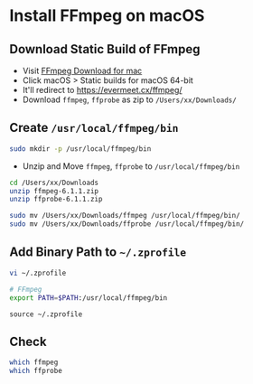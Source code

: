 # Install FFmpeg on macOS

## Download Static Build of FFmpeg
* Visit [FFmpeg Download for mac](https://ffmpeg.org/download.html#build-mac)
* Click macOS > Static builds for macOS 64-bit
* It'll redirect to <https://evermeet.cx/ffmpeg/>
* Download `ffmpeg`, `ffprobe` as zip to `/Users/xx/Downloads/`


## Create `/usr/local/ffmpeg/bin`
```bash
sudo mkdir -p /usr/local/ffmpeg/bin
```

* Unzip and Move `ffmpeg`, `ffprobe` to `/usr/local/ffmpeg/bin`
```bash
cd /Users/xx/Downloads
unzip ffmpeg-6.1.1.zip
unzip ffprobe-6.1.1.zip
```

```bash
sudo mv /Users/xx/Downloads/ffmpeg /usr/local/ffmpeg/bin/
sudo mv /Users/xx/Downloads/ffprobe /usr/local/ffmpeg/bin/
```

## Add Binary Path to `~/.zprofile`

```bash
vi ~/.zprofile
```

```bash
# FFmpeg
export PATH=$PATH:/usr/local/ffmpeg/bin
```

```
source ~/.zprofile
```

## Check
```bash
which ffmpeg
which ffprobe
```
